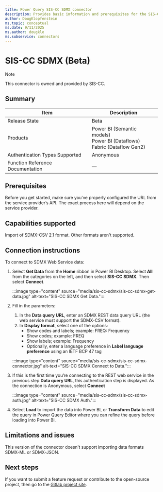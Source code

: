 ```yaml
---
title: Power Query SIS-CC SDMX connector
description: Provides basic information and prerequisites for the SIS-CC SDMX connector, descriptions of the optional input parameters, and discusses limitations and issues you might come across.
author: DougKlopfenstein
ms.topic: conceptual
ms.date: 9/11/2025
ms.author: dougklo
ms.subservice: connectors
---
```


# SIS-CC SDMX (Beta)

>[!Note]
>This connector is owned and provided by SIS-CC.

## Summary

| Item | Description |
| ---- | ----------- |
| Release State | Beta |
| Products | Power BI (Semantic models)<br/>Power BI (Dataflows)<br/>Fabric (Dataflow Gen2) |
| Authentication Types Supported | Anonymous |
| Function Reference Documentation | &mdash; |

## Prerequisites

Before you get started, make sure you've properly configured the URL from the service provider’s API. The exact process here will depend on the service provider.

## Capabilities supported

Import of SDMX-CSV 2.1 format. Other formats aren't supported.

## Connection instructions

To connect to SDMX Web Service data:

1. Select **Get Data** from the **Home** ribbon in Power BI Desktop. Select **All** from the categories on the left, and then select **SIS-CC SDMX**. Then select **Connect**.

   :::image type="content" source="media/sis-cc-sdmx/sis-cc-sdmx-get-data.jpg" alt-text="SIS-CC SDMX Get Data.":::

2. Fill in the parameters:
   1. In the **Data query URL**, enter an SDMX REST data query URL (the web service must support the SDMX-CSV format).
   2. In **Display format**, select one of the options:
      - Show codes and labels; example: FREQ: Frequency
      - Show codes; example: FREQ
      - Show labels; example: Frequency
      - Optionally, enter a language preference in **Label language preference** using an IETF BCP 47 tag

   :::image type="content" source="media/sis-cc-sdmx/sis-cc-sdmx-connector.jpg" alt-text="SIS-CC SDMX Connect to Data.":::

3. If this is the first time you’re connecting to the REST web service in the previous step **Data query URL**, this authentication step is displayed. As the connection is Anonymous, select **Connect**

   :::image type="content" source="media/sis-cc-sdmx/sis-cc-sdmx-auth.jpg" alt-text="SIS-CC SDMX Auth.":::

4. Select **Load** to import the data into Power BI, or **Transform Data** to edit the query in Power Query Editor where you can refine the query before loading into Power BI.

## Limitations and issues

This version of the connector doesn't support importing data formats SDMX-ML or SDMX-JSON.

## Next steps

If you want to submit a feature request or contribute to the open-source project, then go to the [Gitlab project site](https://gitlab.com/sis-cc/sdmx-tools/sdmx-power-bi).
